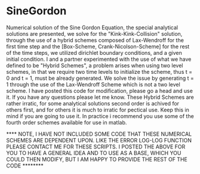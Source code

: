 # SineGordon
Numerical solution of the Sine Gordon Equation, the special analytical solutions are presented, 
we solve for the "Kink-Kink-Collision" solution, through the use of a hybrid schemes composed of 
Lax-Wendroff for the first time step and the [Box-Scheme, Crank-Nicolson-Scheme] for the rest of the time steps, we utilized 
dirichlet boundary conditions, and a given initial condition. I and a partner experimented with the use of what 
we have defined to be "Hybrid Schemes", a problem arises when using two level schemes, in that we require two time levels to 
initialize the scheme, thus t = 0 and  t = 1, must be already generated. We solve the issue by generating t = 1 through the use of
the Lax-Wendroff Scheme which is not a two level scheme. I have posted this code for modification, please go a head and use it. If you
have any questions please let me know. These Hybrid Schemes are rather irratic, for some analytical solutions second order is achived for 
others first, and for others it is much to irratic for pectical use. Keep this in mind if you are going to use it. In practice i recommend 
you use some of the fourth order schemes available for use in matlab.

**** NOTE, I HAVE NOT INCLUDED SOME CODE THAT THESE NUMERICAL SCHEMES ARE DEPENDENT UPON. LIKE THE ERROR LOG-LOG FUNCTION PLEASE CONTACT ME FOR THESE SCRIPTS. I POSTED THE ABOVE FOR YOU TO HAVE A GENERAL IDEA AND TO USE AS A BASE, WHICH YOU COULD THEN MODIFY, BUT I AM HAPPY TO PROVIDE THE REST OF THE CODE ********

